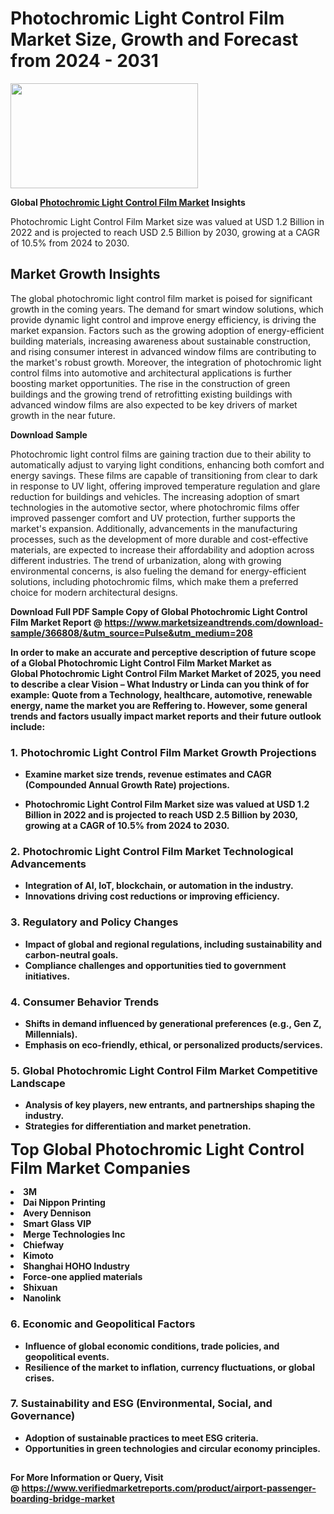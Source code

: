 <H1>Photochromic Light Control Film Market Size, Growth and Forecast from 2024 - 2031</H1><img class="aligncenter size-medium wp-image-584254" src="https://thirdeyenews.in/wp-content/uploads/2024/09/Global-Market-Research-300x168.jpeg" alt="" width="300" height="168" /><p><strong>Global&nbsp;<a href="https://www.marketsizeandtrends.com/download-sample/366808/&amp;utm_source=Pulse&amp;utm_medium=208">Photochromic Light Control Film Market</a> Insights</strong></p><p>Photochromic Light Control Film Market size was valued at USD 1.2 Billion in 2022 and is projected to reach USD 2.5 Billion by 2030, growing at a CAGR of 10.5% from 2024 to 2030.</p><p><h2>Market Growth Insights</h2> <p>The global photochromic light control film market is poised for significant growth in the coming years. The demand for smart window solutions, which provide dynamic light control and improve energy efficiency, is driving the market expansion. Factors such as the growing adoption of energy-efficient building materials, increasing awareness about sustainable construction, and rising consumer interest in advanced window films are contributing to the market's robust growth. Moreover, the integration of photochromic light control films into automotive and architectural applications is further boosting market opportunities. The rise in the construction of green buildings and the growing trend of retrofitting existing buildings with advanced window films are also expected to be key drivers of market growth in the near future.</p> <p><strong>Download Sample</strong></p> <p>Photochromic light control films are gaining traction due to their ability to automatically adjust to varying light conditions, enhancing both comfort and energy savings. These films are capable of transitioning from clear to dark in response to UV light, offering improved temperature regulation and glare reduction for buildings and vehicles. The increasing adoption of smart technologies in the automotive sector, where photochromic films offer improved passenger comfort and UV protection, further supports the market's expansion. Additionally, advancements in the manufacturing processes, such as the development of more durable and cost-effective materials, are expected to increase their affordability and adoption across different industries. The trend of urbanization, along with growing environmental concerns, is also fueling the demand for energy-efficient solutions, including photochromic films, which make them a preferred choice for modern architectural designs.</p> <p><strong></p><p><span class=""><strong>Download Full PDF Sample Copy of Global Photochromic Light Control Film Market Report</strong> @ <a href="https://www.marketsizeandtrends.com/download-sample/366808/&amp;utm_source=Pulse&amp;utm_medium=208" target="_blank">https://www.marketsizeandtrends.com/download-sample/366808/&amp;utm_source=Pulse&amp;utm_medium=208</a></span></p><p>In order to make an accurate and perceptive description of future scope of a Global&nbsp;Photochromic Light Control Film Market Market as Global&nbsp;Photochromic Light Control Film Market Market of 2025, you need to describe a clear Vision &ndash; What Industry or Linda can you think of for example: Quote from a Technology, healthcare, automotive, renewable energy, name the market you are Reffering to. However, some general trends and factors usually impact market reports and their future outlook include:</p><h3>1.&nbsp;<strong>Photochromic Light Control Film Market Growth Projections</strong></h3><ul><li>Examine market size trends, revenue estimates and CAGR (Compounded Annual Growth Rate) projections.</li><li><p>Photochromic Light Control Film Market size was valued at USD 1.2 Billion in 2022 and is projected to reach USD 2.5 Billion by 2030, growing at a CAGR of 10.5% from 2024 to 2030.</p></li></ul><h3>2.&nbsp;<strong>Photochromic Light Control Film Market Technological Advancements</strong></h3><ul><li>Integration of AI, IoT, blockchain, or automation in the industry.</li><li>Innovations driving cost reductions or improving efficiency.</li></ul><h3>3.&nbsp;<strong>Regulatory and Policy Changes</strong></h3><ul><li>Impact of global and regional regulations, including sustainability and carbon-neutral goals.</li><li>Compliance challenges and opportunities tied to government initiatives.</li></ul><h3>4.&nbsp;<strong>Consumer Behavior Trends</strong></h3><ul><li>Shifts in demand influenced by generational preferences (e.g., Gen Z, Millennials).</li><li>Emphasis on eco-friendly, ethical, or personalized products/services.</li></ul><h3>5.&nbsp;<strong>Global Photochromic Light Control Film Market Competitive Landscape</strong></h3><ul><li>Analysis of key players, new entrants, and partnerships shaping the industry.</li><li>Strategies for differentiation and market penetration.</li></ul><p data-pm-slice="1 1 []"><span style="color: inherit; font-family: inherit; font-size: 25px;">Top Global Photochromic Light Control Film Market Companies</span></p><div class="" data-test-id=""><p><li>3M</li><li> Dai Nippon Printing</li><li> Avery Dennison</li><li> Smart Glass VIP</li><li> Merge Technologies Inc</li><li> Chiefway</li><li> Kimoto</li><li> Shanghai HOHO Industry</li><li> Force-one applied materials</li><li> Shixuan</li><li> Nanolink</li></p></div><h3>6.&nbsp;<strong>Economic and Geopolitical Factors</strong></h3><ul><li>Influence of global economic conditions, trade policies, and geopolitical events.</li><li>Resilience of the market to inflation, currency fluctuations, or global crises.</li></ul><h3>7.&nbsp;<strong>Sustainability and ESG (Environmental, Social, and Governance)</strong></h3><ul><li>Adoption of sustainable practices to meet ESG criteria.</li><li>Opportunities in green technologies and circular economy principles.</li></ul><h2><strong style="font-size: 14px;">For More Information or Query, Visit @&nbsp;</strong><a style="background-color: #ffffff; font-size: 14px;" href="https://www.marketsizeandtrends.com/report/photochromic-light-control-film-market/" target="_blank">https://www.verifiedmarketreports.com/product/airport-passenger-boarding-bridge-market</a></h2>
